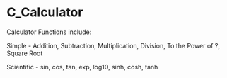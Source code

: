 # C_Calculator

Calculator Functions include:

Simple - Addition, Subtraction, Multiplication, Division, To the Power of ?, Square Root

Scientific - sin, cos, tan, exp, log10, sinh, cosh, tanh
